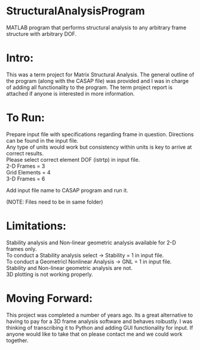# StructuralAnalysisProgram
MATLAB program that performs structural analysis to any arbitrary frame structure with arbitrary DOF.

# Intro:
This was a term project for Matrix Structural Analysis. The general outline of the program (along with the CASAP file) was provided and I was in charge of adding all functionality to the program. The term project report is attached if anyone is interested in more information.

# To Run:
Prepare input file with specifications regarding frame in question. Directions can be found in the input file. <br>
Any type of units would work but consistency within units is key to arrive at correct results.<br>
Please select correct element DOF (istrtp) in input file. <br>
  2-D Frames = 3 <br>
  Grid Elements = 4 <br>
  3-D Frames = 6 <br>

Add input file name to CASAP program and run it. <br>


(NOTE: Files need to be in same folder)

# Limitations:
Stability analysis and Non-linear geometric analysis available for 2-D frames only. <br>
To conduct a Stability analysis select -> Stability = 1 in input file. <br>
To conduct a Geometricl Nonlinear Analysis -> GNL = 1 in input file. <br>
Stability and Non-linear geometric analysis are not. <br>
3D plotting is not working properly.

# Moving Forward:
This project was completed a number of years ago. Its a great alternative to having to pay for a 3D frame analysis software and behaves roibustly. I was thinking of transcribing it to Python and adding GUI functionality for input. If anyone would like to take that on please contact me and we could work together.
